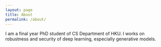 ```yaml
---
layout: page
title: About
permalink: /about/
---
```

I am a final year PhD student of CS Department of HKU. I works on robustness
and security of deep learning, especially generative models.

